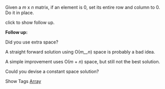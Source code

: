 Given a _m_ x _n_ matrix, if an element is 0, set its entire row and column to 0. Do it in place.

click to show follow up.

**Follow up:**

Did you use extra space?  
 A straight forward solution using O(_m__n_) space is probably a bad idea.  
 A simple improvement uses O(_m_ + _n_) space, but still not the best solution.  
 Could you devise a constant space solution?

Show Tags
 [Array](/tag/array/)
